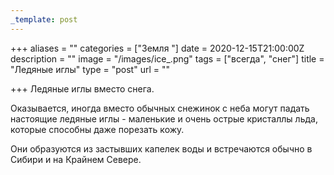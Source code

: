 ```yaml
---
_template: post
---
```





+++
aliases = ""
categories = ["Земля "]
date = 2020-12-15T21:00:00Z
description = ""
image = "/images/ice_.png"
tags = ["всегда", "снег"]
title = "Ледяные иглы"
type = "post"
url = ""

+++
Ледяные иглы вместо снега.  
  
Оказывается, иногда вместо обычных снежинок с неба могут падать настоящие ледяные иглы - маленькие и очень острые кристаллы льда, которые способны даже порезать кожу.  
  
Они образуются из застывших капелек воды и встречаются обычно в Сибири и на Крайнем Севере.
